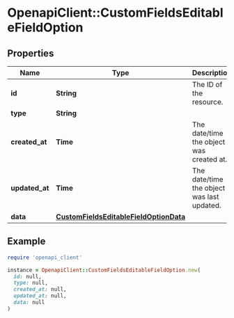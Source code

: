 # OpenapiClient::CustomFieldsEditableFieldOption

## Properties

| Name | Type | Description | Notes |
| ---- | ---- | ----------- | ----- |
| **id** | **String** | The ID of the resource. | [readonly] |
| **type** | **String** |  |  |
| **created_at** | **Time** | The date/time the object was created at. | [readonly] |
| **updated_at** | **Time** | The date/time the object was last updated. | [readonly] |
| **data** | [**CustomFieldsEditableFieldOptionData**](CustomFieldsEditableFieldOptionData.md) |  | [optional] |

## Example

```ruby
require 'openapi_client'

instance = OpenapiClient::CustomFieldsEditableFieldOption.new(
  id: null,
  type: null,
  created_at: null,
  updated_at: null,
  data: null
)
```

